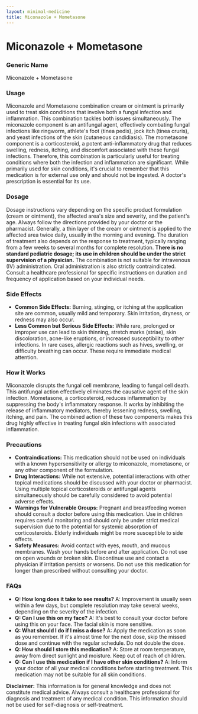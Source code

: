 ```yaml
---
layout: minimal-medicine
title: Miconazole + Mometasone
---
```


# Miconazole + Mometasone
### Generic Name
Miconazole + Mometasone

### Usage
Miconazole and Mometasone combination cream or ointment is primarily used to treat skin conditions that involve both a fungal infection and inflammation.  This combination tackles both issues simultaneously.  The miconazole component is an antifungal agent, effectively combating fungal infections like ringworm, athlete's foot (tinea pedis), jock itch (tinea cruris), and yeast infections of the skin (cutaneous candidiasis).  The mometasone component is a corticosteroid, a potent anti-inflammatory drug that reduces swelling, redness, itching, and discomfort associated with these fungal infections.  Therefore, this combination is particularly useful for treating conditions where both the infection and inflammation are significant. While primarily used for skin conditions,  it's crucial to remember that this medication is for external use only and should not be ingested.  A doctor's prescription is essential for its use.

### Dosage
Dosage instructions vary depending on the specific product formulation (cream or ointment), the affected area's size and severity, and the patient's age.  Always follow the directions provided by your doctor or the pharmacist.  Generally, a thin layer of the cream or ointment is applied to the affected area twice daily, usually in the morning and evening.  The duration of treatment also depends on the response to treatment, typically ranging from a few weeks to several months for complete resolution.  **There is no standard pediatric dosage; its use in children should be under the strict supervision of a physician.**  The combination is not suitable for intravenous (IV) administration.  Oral administration is also strictly contraindicated.  Consult a healthcare professional for specific instructions on duration and frequency of application based on your individual needs.


### Side Effects
* **Common Side Effects:** Burning, stinging, or itching at the application site are common, usually mild and temporary. Skin irritation, dryness, or redness may also occur.
* **Less Common but Serious Side Effects:**  While rare, prolonged or improper use can lead to skin thinning, stretch marks (striae), skin discoloration, acne-like eruptions, or increased susceptibility to other infections.  In rare cases, allergic reactions such as hives, swelling, or difficulty breathing can occur.  These require immediate medical attention.


### How it Works
Miconazole disrupts the fungal cell membrane, leading to fungal cell death. This antifungal action effectively eliminates the causative agent of the skin infection. Mometasone, a corticosteroid, reduces inflammation by suppressing the body's inflammatory response.  It works by inhibiting the release of inflammatory mediators, thereby lessening redness, swelling, itching, and pain.  The combined action of these two components makes this drug highly effective in treating fungal skin infections with associated inflammation.


### Precautions
* **Contraindications:** This medication should not be used on individuals with a known hypersensitivity or allergy to miconazole, mometasone, or any other component of the formulation.
* **Drug Interactions:** While not extensive, potential interactions with other topical medications should be discussed with your doctor or pharmacist. Using multiple topical corticosteroids or antifungal agents simultaneously should be carefully considered to avoid potential adverse effects.
* **Warnings for Vulnerable Groups:** Pregnant and breastfeeding women should consult a doctor before using this medication.  Use in children requires careful monitoring and should only be under strict medical supervision due to the potential for systemic absorption of corticosteroids.  Elderly individuals might be more susceptible to side effects.
* **Safety Measures:** Avoid contact with eyes, mouth, and mucous membranes. Wash your hands before and after application. Do not use on open wounds or broken skin.  Discontinue use and contact a physician if irritation persists or worsens. Do not use this medication for longer than prescribed without consulting your doctor.


### FAQs
* **Q: How long does it take to see results?** A:  Improvement is usually seen within a few days, but complete resolution may take several weeks, depending on the severity of the infection.
* **Q: Can I use this on my face?** A: It's best to consult your doctor before using this on your face. The facial skin is more sensitive.
* **Q: What should I do if I miss a dose?** A: Apply the medication as soon as you remember.  If it's almost time for the next dose, skip the missed dose and continue with the regular schedule. Do not double the dose.
* **Q: How should I store this medication?** A: Store at room temperature, away from direct sunlight and moisture. Keep out of reach of children.
* **Q: Can I use this medication if I have other skin conditions?** A:  Inform your doctor of all your medical conditions before starting treatment.  This medication may not be suitable for all skin conditions.


**Disclaimer:** This information is for general knowledge and does not constitute medical advice. Always consult a healthcare professional for diagnosis and treatment of any medical condition.  This information should not be used for self-diagnosis or self-treatment.
